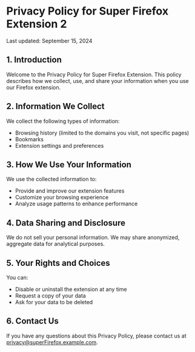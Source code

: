 # Privacy Policy for Super Firefox Extension 2

Last updated: September 15, 2024

## 1. Introduction

Welcome to the Privacy Policy for Super Firefox Extension. This policy describes how we collect, use, and share your information when you use our Firefox extension.

## 2. Information We Collect

We collect the following types of information:

- Browsing history (limited to the domains you visit, not specific pages)
- Bookmarks
- Extension settings and preferences

## 3. How We Use Your Information

We use the collected information to:

- Provide and improve our extension features
- Customize your browsing experience
- Analyze usage patterns to enhance performance

## 4. Data Sharing and Disclosure

We do not sell your personal information. We may share anonymized, aggregate data for analytical purposes.

## 5. Your Rights and Choices

You can:

- Disable or uninstall the extension at any time
- Request a copy of your data
- Ask for your data to be deleted

## 6. Contact Us

If you have any questions about this Privacy Policy, please contact us at privacy@superFirefox.example.com.
